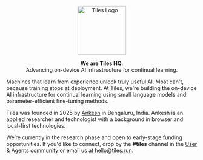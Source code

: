 <p align="center">
  <a href="https://github.com/tileshq/">
    <img src="https://avatars.githubusercontent.com/u/210493283?s=400&u=7dcb8aa07dd8e4dab8ed80d2b3920207cf96e880&v=4" alt="Tiles Logo" width="128" />
  </a>
</p>

<p align="center">
  <strong>We are Tiles HQ.</strong><br />
  Advancing on-device AI infrastructure for continual learning.
</p>

<p>
  Machines that learn from experience unlock truly useful Al. Most can't, because training stops at deployment. At Tiles, we're building the on-device AI infrastructure for continual learning using small language models and parameter-efficient fine-tuning methods.
</p>

<p>
  Tiles was founded in 2025 by <a href="https://ankeshbharti.com/">Ankesh</a> in Bengaluru, India. Ankesh is an applied researcher and technologist with a background in browser and local-first technologies.

</p>

<p>
  We’re currently in the research phase and open to early-stage funding opportunities. If you'd like to connect, drop by the <strong>#tiles</strong> channel in the 
  <a href="https://userandagents.com/" target="_blank" rel="noopener noreferrer">User &amp; Agents</a> 
  community or <a href="mailto:hello@tiles.run">email us at hello@tiles.run</a>.
</p>
